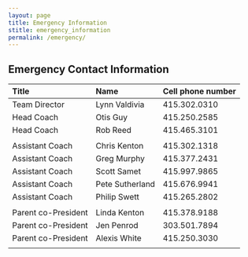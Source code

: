 ```yaml
---
layout: page
title: Emergency Information
stitle: emergency_information
permalink: /emergency/
---
```

## Emergency Contact Information

|Title|Name|Cell phone number|
|:----|:----|:----|
|Team Director |Lynn Valdivia| 	 	415.302.0310|
|Head Coach |Otis Guy| 		 	415.250.2585|
|Head Coach |Rob Reed| 		415.465.3101|
| | | |
|Assistant Coach |Chris Kenton| 	 	415.302.1318|
|Assistant Coach |Greg Murphy| 	415.377.2431|
|Assistant Coach |Scott Samet| 	 	415.997.9865|
|Assistant Coach |Pete Sutherland|	415.676.9941|
|Assistant Coach |Philip Swett| 	 	415.265.2802|
| | | |
|Parent co-President|Linda Kenton| 	415.378.9188|
|Parent co-President|Jen Penrod| 	303.501.7894|
|Parent co-President|Alexis White| 	415.250.3030|
||||
